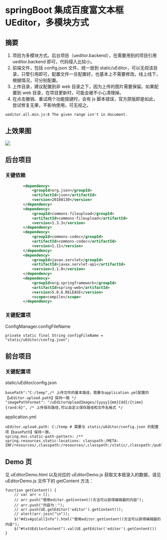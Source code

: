 # springBoot 集成百度富文本框 UEditor，多模块方式
## 摘要
1. 项目为多模块方式。后台项目（ueditor.backend），在需要用到的项目引用 ueditor.backend 即可，代码侵入比较小。
1. 前端文件，包括 config.json 文件，统一放到 static/uEditor，可以无视该目录，只管引用即可，配置文件一旦配置好，也基本上不需要修改。线上线下，根据情况，可分别配置。
1. 上传目录，建议配置到非 web 目录之下，因为上传的图片需要保留。如果配置到 web 目录，在项目更新时，可能会被不小心清理掉。
1. 在点击撤销、重试两个功能按键时，会有 js 脚本错误，官方原版即是如此，尝试修复无果，不影响使用，可无视之。
```
ueditor.all.min.js:8 The given range isn't in document.
```

## 上效果图
![](/../static/img/uEditorDemo.png)

## 后台项目
### 关键依赖
```xml
        <dependency>
            <groupId>org.json</groupId>
            <artifactId>json</artifactId>
            <version>20180130</version>
        </dependency>
        <dependency>
            <groupId>commons-fileupload</groupId>
            <artifactId>commons-fileupload</artifactId>
            <version>1.3.3</version>
        </dependency>
        <dependency>
            <groupId>commons-codec</groupId>
            <artifactId>commons-codec</artifactId>
            <version>1.11</version>
        </dependency>
        <dependency>
            <groupId>javax.servlet</groupId>
            <artifactId>javax.servlet-api</artifactId>
            <version>3.1.0</version>
        </dependency>
        <dependency>
            <groupId>org.springframework</groupId>
            <artifactId>spring-web</artifactId>
            <version>5.0.6.RELEASE</version>
            <scope>compile</scope>
        </dependency>
```

### 关键配置项
ConfigManager.configFileName
```
private static final String configFileName = "static/uEditor/config.json";
```

## 前台项目
### 关键配置项
static/uEditor/config.json
```
basePath":"C:/temp",/* 上传文件的基本路径，需要与application.yml配置的【uEditor.upload.path】保持一致 */
"imagePathFormat": "/uEditorUploadImages/{yyyy}{mm}{dd}/{time}{rand:6}", /* 上传保存路径,可以自定义保存路径和文件名格式 */
```

application.yml
```
uEditor.upload.path: C:/temp # 需要与 static/uEditor/config.json 的配置项【basePath】保持一致。
spring.mvc.static-path-pattern: /**
spring.resources.static-locations: classpath:/META-INF/resources/,classpath:/resources/,classpath:/static/,classpath:/public/,file:${uEditor.upload.path}
```

## Demo 页
见 uEditorDemo.html 以及对应的 uEditorDemo.js
获取文本框录入的数据，请见 uEditorDemo.js 文件下的 getContent 方法：
```
function getContent() {
    // var arr = [];
    // arr.push("使用editor.getContent()方法可以获得编辑器的内容");
    // arr.push("内容为：");
    // arr.push(UE.getEditor('editor').getContent());
    // alert(arr.join("\n"));
    $("#divApiCallInfo").html("使用editor.getContent()方法可以获得编辑器的内容");
    $("#txtUEditorContent").val(UE.getEditor('editor').getContent())
}
```